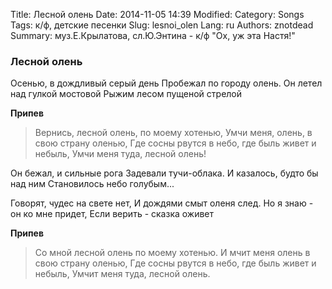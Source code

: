 Title: Лесной олень
Date: 2014-11-05 14:39
Modified: 
Category: Songs
Tags: к/ф, детские песенки
Slug: lesnoi_olen
Lang: ru
Authors: znotdead
Summary: муз.Е.Крылатова, сл.Ю.Энтина - к/ф "Ох, уж эта Настя!" 

### Лесной олень

Осенью, в дождливый серый день
Пробежал по городу олень.
Он летел над гулкой мостовой
Рыжим лесом пущеной стрелой

**Припев**
>Вернись, лесной олень, по моему хотенью,
Умчи меня, олень, в свою страну оленью,
Где сосны рвутся в небо, где быль живет и небыль,
Умчи меня туда, лесной олень!

Он бежал, и сильные рога
Задевали тучи-облака.
И казалось, будто бы над ним
Становилось небо голубым...

Говорят, чудес на свете нет,
И дождями смыт оленя след.
Но я знаю - он ко мне придет,
Если верить - сказка оживет

**Припев**
>Со мной лесной олень по моему хотенью.
И мчит меня олень в свою страну оленью,
Где сосны рвутся в небо, где быль живет и небыль,
Умчит меня туда, лесной олень.
